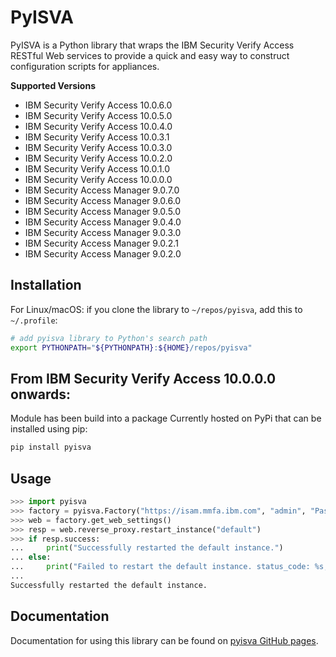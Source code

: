 # PyISVA

PyISVA is a Python library that wraps the IBM Security Verify Access RESTful Web services to provide a
quick and easy way to construct configuration scripts for appliances.

**Supported Versions**

- IBM Security Verify Access 10.0.6.0
- IBM Security Verify Access 10.0.5.0
- IBM Security Verify Access 10.0.4.0
- IBM Security Verify Access 10.0.3.1
- IBM Security Verify Access 10.0.3.0
- IBM Security Verify Access 10.0.2.0
- IBM Security Verify Access 10.0.1.0
- IBM Security Verify Access 10.0.0.0
- IBM Security Access Manager 9.0.7.0
- IBM Security Access Manager 9.0.6.0
- IBM Security Access Manager 9.0.5.0
- IBM Security Access Manager 9.0.4.0
- IBM Security Access Manager 9.0.3.0
- IBM Security Access Manager 9.0.2.1
- IBM Security Access Manager 9.0.2.0

## Installation

For Linux/macOS: if you clone the library to `~/repos/pyisva`, add this to `~/.profile`:
```sh
# add pyisva library to Python's search path
export PYTHONPATH="${PYTHONPATH}:${HOME}/repos/pyisva"
```

## From IBM Security Verify Access 10.0.0.0 onwards:
Module has been build into a package Currently hosted on PyPi that can be installed using pip:

```sh
pip install pyisva
```

## Usage

```python
>>> import pyisva
>>> factory = pyisva.Factory("https://isam.mmfa.ibm.com", "admin", "Passw0rd")
>>> web = factory.get_web_settings()
>>> resp = web.reverse_proxy.restart_instance("default")
>>> if resp.success:
...     print("Successfully restarted the default instance.")
... else:
...     print("Failed to restart the default instance. status_code: %s, data: %s" % (resp.status_code, resp.data))
...
Successfully restarted the default instance.
```

## Documentation
Documentation for using this library can be found on [pyisva GitHub pages](https://lachlan-ibm.github.io/pyisva/index.html).
